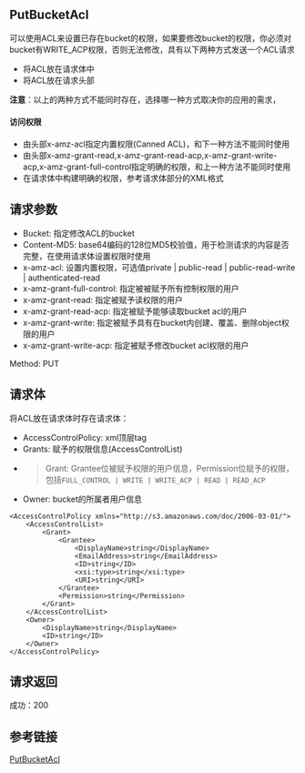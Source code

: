 ## PutBucketAcl
可以使用ACL来设置已存在bucket的权限，如果要修改bucket的权限，你必须对bucket有WRITE_ACP权限，否则无法修改，具有以下两种方式发送一个ACL请求
- 将ACL放在请求体中
- 将ACL放在请求头部

**注意**：以上的两种方式不能同时存在，选择哪一种方式取决你的应用的需求，

#### 访问权限
- 由头部x-amz-acl指定内置权限(Canned ACL)，和下一种方法不能同时使用
- 由头部x-amz-grant-read,x-amz-grant-read-acp,x-amz-grant-write-acp,x-amz-grant-full-control指定明确的权限，和上一种方法不能同时使用
- 在请求体中构建明确的权限，参考请求体部分的XML格式

## 请求参数
- Bucket: 指定修改ACL的bucket
- Content-MD5: base64编码的128位MD5校验值，用于检测请求的内容是否完整，在使用请求体设置权限时使用
- x-amz-acl: 设置内置权限，可选值private | public-read | public-read-write | authenticated-read
- x-amz-grant-full-control: 指定被被赋予所有控制权限的用户
- x-amz-grant-read: 指定被赋予读权限的用户
- x-amz-grant-read-acp: 指定被赋予能够读取bucket acl的用户
- x-amz-grant-write: 指定被赋予具有在bucket内创建、覆盖、删除object权限的用户
- x-amz-grant-write-acp: 指定被赋予修改bucket acl权限的用户

Method: PUT

## 请求体
将ACL放在请求体时存在请求体：
- AccessControlPolicy: xml顶层tag
- Grants: 赋予的权限信息(AccessControlList)
- > Grant: Grantee位被赋予权限的用户信息，Permission位赋予的权限，包括`FULL_CONTROL | WRITE | WRITE_ACP | READ | READ_ACP`
- Owner: bucket的所属者用户信息

```
<AccessControlPolicy xmlns="http://s3.amazonaws.com/doc/2006-03-01/">
    <AccessControlList>
        <Grant>
            <Grantee>
                <DisplayName>string</DisplayName>
                <EmailAddress>string</EmailAddress>
                <ID>string</ID>
                <xsi:type>string</xsi:type>
                <URI>string</URI>
            </Grantee>
            <Permission>string</Permission>
        </Grant>
    </AccessControlList>
    <Owner>
        <DisplayName>string</DisplayName>
        <ID>string</ID>
    </Owner>
</AccessControlPolicy>
```

## 请求返回
成功：200

## 参考链接
[PutBucketAcl](https://docs.aws.amazon.com/AmazonS3/latest/API/API_PutBucketAcl.html)
